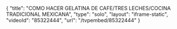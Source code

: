 {
    "title": "COMO HACER GELATINA DE CAFE\/TRES LECHES\/COCINA TRADICIONAL MEXICANA",
    "type": "solo",
    "layout": "iframe-static",
    "videoId": "85322444",
    "url": "\/tvpembed\/85322444"
}